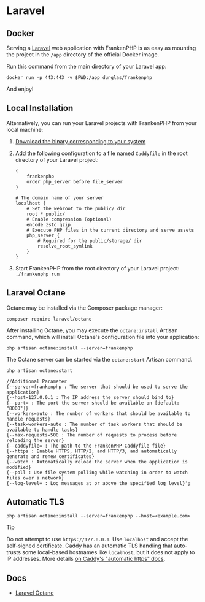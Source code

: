 # Laravel

## Docker

Serving a [Laravel](https://laravel.com) web application with FrankenPHP is as easy as mounting the project in the `/app` directory of the official Docker image.

Run this command from the main directory of your Laravel app:

```console
docker run -p 443:443 -v $PWD:/app dunglas/frankenphp
```

And enjoy!

## Local Installation

Alternatively, you can run your Laravel projects with FrankenPHP from your local machine:

1. [Download the binary corresponding to your system](https://github.com/dunglas/frankenphp/releases)
2. Add the following configuration to a file named `Caddyfile` in the root directory of your Laravel project:

    ```caddyfile
    {
    	frankenphp
    	order php_server before file_server
    }

    # The domain name of your server
    localhost {
    	# Set the webroot to the public/ dir
    	root * public/
    	# Enable compression (optional)
    	encode zstd gzip
    	# Execute PHP files in the current directory and serve assets
    	php_server {
    		# Required for the public/storage/ dir
    		resolve_root_symlink
    	}
    }
    ```

3. Start FrankenPHP from the root directory of your Laravel project: `./frankenphp run`

## Laravel Octane

Octane may be installed via the Composer package manager:

```console
composer require laravel/octane
```

After installing Octane, you may execute the `octane:install` Artisan command, which will install Octane's configuration file into your application:

```console
php artisan octane:install --server=frankenphp
```

The Octane server can be started via the `octane:start` Artisan command.

```console
php artisan octane:start

//Additional Parameter
{--server=frankenphp : The server that should be used to serve the application}
{--host=127.0.0.1 : The IP address the server should bind to}
{--port= : The port the server should be available on [default: "8000"]}
{--workers=auto : The number of workers that should be available to handle requests}
{--task-workers=auto : The number of task workers that should be available to handle tasks}
{--max-requests=500 : The number of requests to process before reloading the server}
{--caddyfile= : The path to the FrankenPHP Caddyfile file}
{--https : Enable HTTPS, HTTP/2, and HTTP/3, and automatically generate and renew certificates}
{--watch : Automatically reload the server when the application is modified}
{--poll : Use file system polling while watching in order to watch files over a network}
{--log-level= : Log messages at or above the specified log level}';
```


## Automatic TLS
```console
php artisan octane:install --server=frankenphp --host=<example.com>
```

> [!TIP]
>
> Do not attempt to use `https://127.0.0.1`. Use `localhost` and accept the self-signed certificate. Caddy has an automatic TLS handling that auto-trusts some local-based hostnames like `localhost`, but it does not apply to IP addresses. More details [on Caddy's "automatic https" docs](https://caddyserver.com/docs/automatic-https#hostname-requirements).

## Docs

* [Laravel Octane](https://laravel.com/docs/master/octane)
